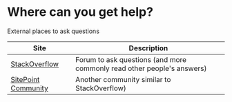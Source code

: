 # Where can you get help?

External places to ask questions

| Site                                                        | Description                                                            |
| ----------------------------------------------------------- | ---------------------------------------------------------------------- |
| [StackOverflow](https://stackoverflow.com/)                 | Forum to ask questions (and more commonly read other people's answers) |
| [SitePoint Community](https://www.sitepoint.com/community/) | Another community similar to StackOverflow)                            |
